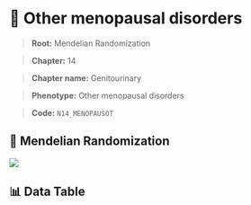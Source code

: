 # 🧪 Other menopausal disorders

> **Root:** Mendelian Randomization

> **Chapter:** 14  

> **Chapter name:** Genitourinary

> **Phenotype:** Other menopausal disorders  

> **Code:** `N14_MENOPAUSOT`

## 🧬 Mendelian Randomization  

<img src="/MR/Figures/Forward/N14_MENOPAUSOT.png"/>

## 📊 Data Table

<CsvTableMRF src="/MR/Data/Forward/N14_MENOPAUSOT.csv"/>
